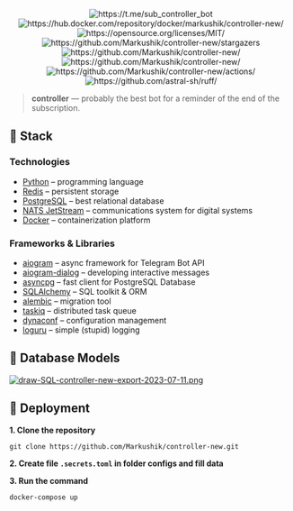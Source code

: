 <p align="center">
<img src="https://img.shields.io/badge/Telegram-%40sub__controller__bot-blue?style=flat-square" alt="https://t.me/sub_controller_bot">
<img src="https://img.shields.io/badge/Docker%20Hub-controller--new-green?style=flat-square" alt="https://hub.docker.com/repository/docker/markushik/controller-new/">

<img src="https://img.shields.io/badge/License-MIT-green.svg?style=flat-square" alt="https://opensource.org/licenses/MIT/">
<img src="https://img.shields.io/github/stars/Markushik/controller-new.svg?style=flat-square" alt="https://github.com/Markushik/controller-new/stargazers">
<img src="https://img.shields.io/github/last-commit/Markushik/controller-new.svg?style=flat-square" alt="https://github.com/Markushik/controller-new/">
<img src="https://img.shields.io/github/repo-size/Markushik/controller-new.svg?style=flat-square" alt="https://github.com/Markushik/controller-new/">

<img src="https://github.com/Markushik/controller-new/actions/workflows/CI.yaml/badge.svg?style=flat-square" alt="https://github.com/Markushik/controller-new/actions/">
<img src="https://img.shields.io/endpoint?url=https://raw.githubusercontent.com/charliermarsh/ruff/main/assets/badge/v2.json?style=flat-square" alt="https://github.com/astral-sh/ruff/">

> **controller** — probably the best bot for a reminder of the end of the subscription.

## 🚀 Stack

### Technologies

- [Python](https://www.python.org/) – programming language
- [Redis](https://redis.io/) – persistent storage
- [PostgreSQL](https://www.postgresql.org/) – best relational database
- [NATS JetStream](https://nats.io/) – communications system for digital systems
- [Docker](https://www.docker.com/) – containerization platform

### Frameworks & Libraries

- [aiogram](https://github.com/aiogram/aiogram) – async framework for Telegram Bot API
- [aiogram-dialog](https://github.com/Tishka17/aiogram_dialog) – developing interactive messages
- [asyncpg](https://github.com/MagicStack/asyncpg) – fast client for PostgreSQL Database
- [SQLAlchemy](https://github.com/sqlalchemy/sqlalchemy) – SQL toolkit & ORM
- [alembic](https://github.com/sqlalchemy/alembic) – migration tool
- [taskiq](https://github.com/taskiq-python/taskiq) – distributed task queue
- [dynaconf](https://github.com/dynaconf/dynaconf) – configuration management
- [loguru](https://github.com/Delgan/loguru) – simple (stupid) logging

## 🐘 Database Models

[![draw-SQL-controller-new-export-2023-07-11.png](https://i.postimg.cc/mrJwFkqj/draw-SQL-controller-new-export-2023-07-11.png)](https://drawsql.app/teams/marqezs-team/diagrams/controller-new)

## 🐋 Deployment

**1. Clone the repository**

```
git clone https://github.com/Markushik/controller-new.git
```

**2. Create file `.secrets.toml` in folder configs and fill data**

**3. Run the command**

```
docker-compose up
```